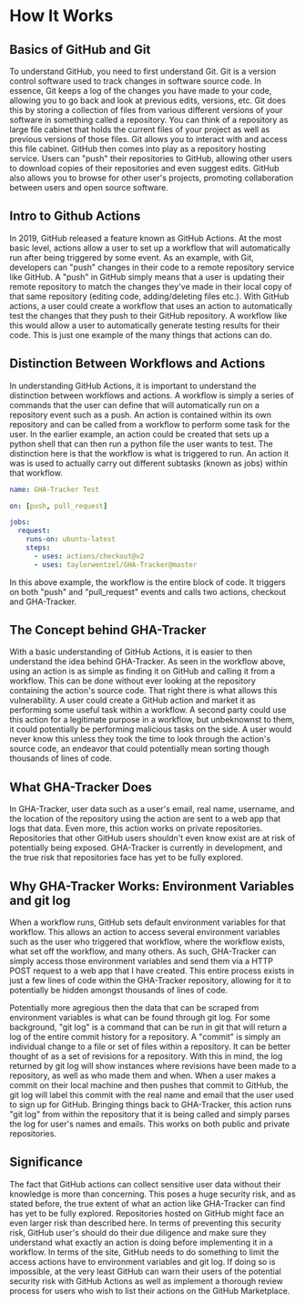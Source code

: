 # How It Works

## Basics of GitHub and Git

To understand GitHub, you need to first understand Git.  Git is a version control software used to track changes in software source code.  In essence, Git keeps a log of the changes you have made to your code, allowing you to go back and look at previous edits, versions, etc.  Git does this by storing a collection of files from various different versions of your software in something called a repository.  You can think of a repository as large file cabinet that holds the current files of your project as well as previous versions of those files. Git allows you to interact with and access this file cabinet. GitHub then comes into play as a repository hosting service.  Users can "push" their repositories to GitHub, allowing other users to download copies of their repositories and even suggest edits. GitHub also allows you to browse for other user's projects, promoting collaboration between users and open source software.

## Intro to Github Actions

In 2019, GitHub released a feature known as GitHub Actions.  At the most basic level, actions allow a user to set up a workflow that will automatically run after being triggered by some event.  As an example, with Git, developers can "push" changes in their code to a remote repository service like GitHub.  A "push" in GitHub simply means that a user is updating their remote repository to match the changes they've made in their local copy of that same repository (editing code, adding/deleting files etc.).  With GitHub actions, a user could create a workflow that uses an action to automatically test the changes that they push to their GitHub repository. A workflow like this would allow a user to automatically generate testing results for their code. This is just one example of the many things that actions can do.

## Distinction Between Workflows and Actions

In understanding GitHub Actions, it is important to understand the distinction between workflows and actions. A workflow is simply a series of commands that the user can define that will automatically run on a repository event such as a push.  An action is contained within its own repository and can be called from a workflow to perform some task for the user.  In the earlier example, an action could be created that sets up a python shell that can then run a python file the user wants to test. The distinction here is that the workflow is what is triggered to run.  An action it was is used to actually carry out different subtasks (known as jobs) within that workflow.

```yaml
name: GHA-Tracker Test

on: [push, pull_request]

jobs:
  request:
    runs-on: ubuntu-latest
    steps:
      - uses: actions/checkout@v2
      - uses: taylorwentzel/GHA-Tracker@master
```

In this above example, the workflow is the entire block of code.  It triggers on both "push" and "pull_request" events and calls two actions, checkout and GHA-Tracker.

## The Concept behind GHA-Tracker

With a basic understanding of GitHub Actions, it is easier to then understand the idea behind GHA-Tracker.  As seen in the workflow above, using an action is as simple as finding it on GitHub and calling it from a workflow.  This can be done without ever looking at the repository containing the action's source code.  That right there is what allows this vulnerability.  A user could create a GitHub action and market it as performing some useful task within a workflow. A second party could use this action for a legitimate purpose in a workflow, but unbeknownst to them, it could potentially be performing malicious tasks on the side.  A user would never know this unless they took the time to look through the action's source code, an endeavor that could potentially mean sorting though thousands of lines of code.

## What GHA-Tracker Does

In GHA-Tracker, user data such as a user's email, real name, username, and the location of the repository using the action are sent to a web app that logs that data.  Even more, this action works on private repositories. Repositories that other GitHub users shouldn't even know exist are at risk of potentially being exposed.  GHA-Tracker is currently in development, and the true risk that repositories face has yet to be fully explored.

## Why GHA-Tracker Works: Environment Variables and git log

When a workflow runs, GitHub sets default environment variables for that workflow. This allows an action to access several environment variables such as the user who triggered that workflow, where the workflow exists, what set off the workflow, and many others.  As such, GHA-Tracker can simply access those environment variables and send them via a HTTP POST request to a web app that I have created.  This entire process exists in just a few lines of code within the GHA-Tracker repository, allowing for it to potentially be hidden amongst thousands of lines of code.

Potentially more agregious then the data that can be scraped from environment variables is what can be found through git log.  For some background, "git log" is a command that can be run in git that will return a log of the entire commit history for a repository. A "commit" is simply an individual change to a file or set of files within a repository.  It can be better thought of as a set of revisions for a repository.  With this in mind, the log returned by git log will show instances where revisions have been made to a repository, as well as who made them and when.  When a user makes a commit on their local machine and then pushes that commit to GitHub, the git log will label this commit with the real name and email that the user used to sign up for GitHub. Bringing things back to GHA-Tracker, this action runs "git log" from within the repository that it is being called and simply parses the log for user's names and emails. This works on both public and private repositories.

## Significance

The fact that GitHub actions can collect sensitive user data without their knowledge is more than concerning.  This poses a huge security risk, and as stated before, the true extent of what an action like GHA-Tracker can find has yet to be fully explored.  Repositories hosted on GitHub might face an even larger risk than described here.  In terms of preventing this security risk, GitHub user's should do their due diligence and make sure they understand what exactly an action is doing before implementing it in a workflow.  In terms of the site, GitHub needs to do something to limit the access actions have to environment variables and git log.  If doing so is impossible, at the very least GitHub can warn their users of the potential security risk with GitHub Actions as well as implement a thorough review process for users who wish to list their actions on the GitHub Marketplace.
